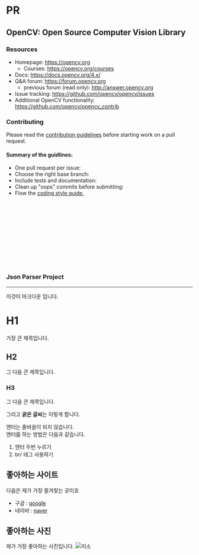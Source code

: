 # PR

## OpenCV: Open Source Computer Vision Library
### Resources
+ Homepage: https://opencv.org
  - Courses: https://opencv.org/courses
+ Docs: https://docs.opencv.org/4.x/
+ Q&A forum: https://forum.opencv.org
  - previous forum (read only): http://answer.opencv.org
+ Issue tracking: https://github.com/opencv/opencv/issues
+ Additional OpenCV functionality: https://github.com/opencv/opencv_contrib

### Contributing
Please read the [contribution guidelines](https://github.com/opencv/opencv_contrib) before starting work on a pull request.
#### Summary of the guidlines:
+ One pull request per issue:
+ Choose the right base branch:
+ Include tests and documentation:
+ Clean up "oops" commits before submitting:
+ Flow the [coding style guide.](https://google.com)

<br/>
<br/>
<br/>
<br/>
<br/>
<br/>
<br/>
<br/>
<br/>
<br/>



### Json Parser Project
---
이것이 마크다운 입니다.

# H1
가장 큰 제목입니다. <br/>

## H2
그 다음 큰 제목입니다. <br/>

### H3
그 다음 큰 제목입니다. <br/>

그리고 **굵은 글씨**는 이렇게 합니다.

엔터는 줄바꿈이 되지 않습니다. <br/>
엔터를 하는 방법은 다음과 같습니다. <br/>
1. 엔터 두번 누르기
2. br/ 테그 사용하기

## 좋아하는 사이트
다음은 제가 가장 즐겨찾는 곳이죠
- 구글 : [google](https://google.com)
- 네이버 : [naver](https://naver.com)

## 좋아하는 사진
제가 가장 좋아하는 사진입니다.
![미소](https://cdn.pixabay.com/photo/2023/12/07/19/45/tiger-8436227_1280.jpg)
